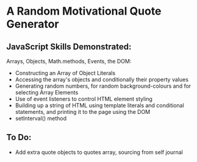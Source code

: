 # A Random Motivational Quote Generator

## JavaScript Skills Demonstrated:

Arrays, Objects, Math.methods, Events, the DOM:
- Constructing an Array of Object Literals
- Accessing the array's objects and conditionally their property values
- Generating random numbers, for random background-colours and for selecting Array Elements
- Use of event listeners to control HTML element styling
- Building up a string of HTML using template literals and conditional statements, and printing it to the page using the DOM
- setInterval() method


## To Do:
- Add extra quote objects to quotes array, sourcing from self journal